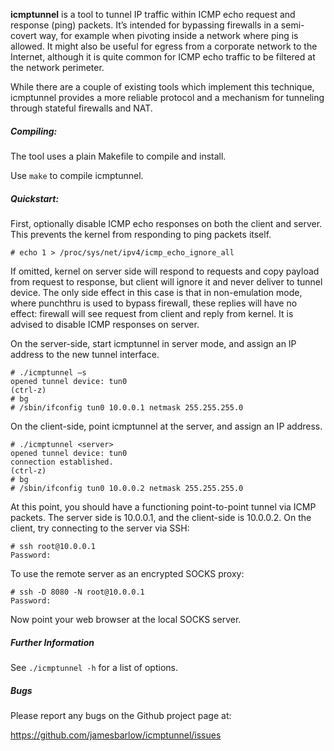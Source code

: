 
**icmptunnel** is a tool to tunnel IP traffic within ICMP echo request and response (ping) packets. It’s intended for bypassing firewalls in a semi-covert way, for example when pivoting inside a network where ping is allowed. It might also be useful for egress from a corporate network to the Internet, although it is quite common for ICMP echo traffic to be filtered at the network perimeter.

While there are a couple of existing tools which implement this technique, icmptunnel provides a more reliable protocol and a mechanism for tunneling through stateful firewalls and NAT.

##### Compiling:

The tool uses a plain Makefile to compile and install.

Use `make` to compile icmptunnel.

##### Quickstart:

First, optionally disable ICMP echo responses on both the client and server. This prevents the kernel from responding to ping packets itself.

    # echo 1 > /proc/sys/net/ipv4/icmp_echo_ignore_all

If omitted, kernel on server side will respond to requests and copy payload from request to response, but client will ignore it and never
deliver to tunnel device. The only side effect in this case is that in non-emulation mode, where punchthru is used to bypass firewall,
these replies will have no effect: firewall will see request from client and reply from kernel. It is advised to disable ICMP responses
on server.

On the server-side, start icmptunnel in server mode, and assign an IP address to the new tunnel interface.

    # ./icmptunnel –s
    opened tunnel device: tun0
    (ctrl-z)
    # bg
    # /sbin/ifconfig tun0 10.0.0.1 netmask 255.255.255.0

On the client-side, point icmptunnel at the server, and assign an IP address.

    # ./icmptunnel <server>
    opened tunnel device: tun0
    connection established.
    (ctrl-z)
    # bg
    # /sbin/ifconfig tun0 10.0.0.2 netmask 255.255.255.0

At this point, you should have a functioning point-to-point tunnel via ICMP packets. The server side is 10.0.0.1, and the client-side is 10.0.0.2. On the client, try connecting to the server via SSH:

    # ssh root@10.0.0.1
    Password:

To use the remote server as an encrypted SOCKS proxy:

    # ssh -D 8080 -N root@10.0.0.1
    Password:

Now point your web browser at the local SOCKS server.

##### Further Information

See `./icmptunnel -h` for a list of options.

##### Bugs

Please report any bugs on the Github project page at:

https://github.com/jamesbarlow/icmptunnel/issues
